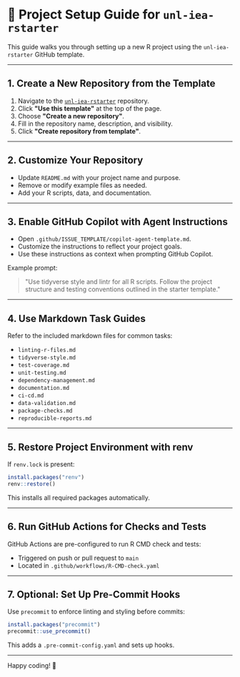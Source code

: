 
# 🚀 Project Setup Guide for `unl-iea-rstarter`

This guide walks you through setting up a new R project using the `unl-iea-rstarter` GitHub template.

---

## 1. Create a New Repository from the Template

1. Navigate to the [`unl-iea-rstarter`](https://github.com/YOUR_ORG/unl-iea-rstarter) repository.
2. Click **"Use this template"** at the top of the page.
3. Choose **"Create a new repository"**.
4. Fill in the repository name, description, and visibility.
5. Click **"Create repository from template"**.

---

## 2. Customize Your Repository

- Update `README.md` with your project name and purpose.
- Remove or modify example files as needed.
- Add your R scripts, data, and documentation.

---

## 3. Enable GitHub Copilot with Agent Instructions

- Open `.github/ISSUE_TEMPLATE/copilot-agent-template.md`.
- Customize the instructions to reflect your project goals.
- Use these instructions as context when prompting GitHub Copilot.

Example prompt:
> "Use tidyverse style and lintr for all R scripts. Follow the project structure and testing conventions outlined in the starter template."

---

## 4. Use Markdown Task Guides

Refer to the included markdown files for common tasks:

- `linting-r-files.md`
- `tidyverse-style.md`
- `test-coverage.md`
- `unit-testing.md`
- `dependency-management.md`
- `documentation.md`
- `ci-cd.md`
- `data-validation.md`
- `package-checks.md`
- `reproducible-reports.md`

---

## 5. Restore Project Environment with renv

If `renv.lock` is present:

```r
install.packages("renv")
renv::restore()
```

This installs all required packages automatically.

---

## 6. Run GitHub Actions for Checks and Tests

GitHub Actions are pre-configured to run R CMD check and tests:

- Triggered on push or pull request to `main`
- Located in `.github/workflows/R-CMD-check.yaml`

---

## 7. Optional: Set Up Pre-Commit Hooks

Use `precommit` to enforce linting and styling before commits:

```r
install.packages("precommit")
precommit::use_precommit()
```

This adds a `.pre-commit-config.yaml` and sets up hooks.

---

Happy coding! 🎉
